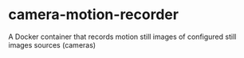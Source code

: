 # camera-motion-recorder
A Docker container that records motion still images of configured still images sources (cameras)
